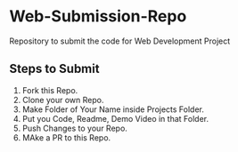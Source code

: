 # Web-Submission-Repo
Repository to submit the code for Web Development Project

## Steps to Submit
1. Fork this Repo.
2. Clone your own Repo.
3. Make Folder of Your Name inside Projects Folder.
4. Put you Code, Readme, Demo Video in that Folder.
5. Push Changes to your Repo.
6. MAke a PR to this Repo.

